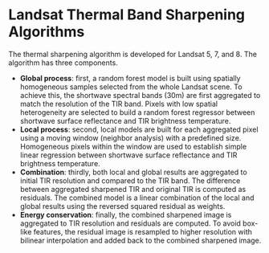 # Landsat Thermal Band Sharpening Algorithms

The thermal sharpening algorithm is developed for Landsat 5, 7, and 8. The algorithm has three components.  

* **Global process**: first, a random forest model is built using spatially homogeneous samples selected from the whole Landsat scene. To achieve this, the shortwave spectral bands (30m) are first aggregated to match the resolution of the TIR band. Pixels with low spatial heterogeneity are selected to build a random forest regressor between shortwave surface reflectance and TIR brightness temperature.  
* **Local process**: second, local models are built for each aggregated pixel using a moving window (neighbor analysis) with a predefined size. Homogeneous pixels within the window are used to establish simple linear regression between shortwave surface reflectance and TIR brightness temperature.  
* **Combination**: thirdly, both local and global results are aggregated to initial TIR resolution and compared to the TIR band. The difference between aggregated sharpened TIR and original TIR is computed as residuals. The combined model is a linear combination of the local and global results using the reversed squared residual as weights. 
* **Energy conservation**: finally, the combined sharpened image is aggregated to TIR resolution and residuals are computed. To avoid box-like features, the residual image is resampled to higher resolution with bilinear interpolation and added back to the combined sharpened image.

